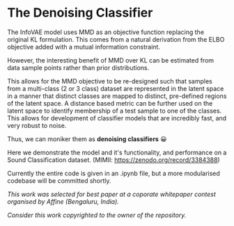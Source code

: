 # The Denoising Classifier

The InfoVAE model uses MMD as an objective function replacing the original KL formulation. This comes from a natural derivation from the ELBO objective added with a mutual information constraint.

However, the interesting benefit of MMD over KL can be estimated from data sample points rather than prior distributions.

This allows for the MMD objective to be re-designed such that samples from a multi-class (2 or 3 class) dataset are represented in the latent space in a manner that distinct classes are mapped to distinct, pre-defined regions of the latent space. A distance based metric can be further used on the latent space to identify membership of a test sample to one of the classes. 
This allows for development of classifier models that are incredibly fast, and very robust to noise.

Thus, we can moniker them as **denoising classifiers** 😀

Here we demonstrate the model and it's functionality, and performance on a Sound Classification dataset. (MIMII: https://zenodo.org/record/3384388)

Currently the entire code is given in an .ipynb file, but a more modularised codebase will be committed shortly.

*This work was selected for best paper at a coporate whitepaper contest organised by Affine (Bengaluru, India).*

*Consider this work copyrighted to the owner of the repository.*
